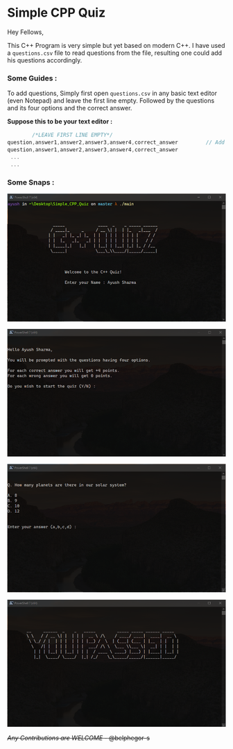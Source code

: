 # Simple CPP Quiz

Hey Fellows,

This C++ Program is very simple but yet based on modern C++. I have used a ```questions.csv``` file to read questions from the file, resulting one could add his questions accordingly.

### Some Guides :

To add questions, Simply first open ```questions.csv``` in any basic text editor (even Notepad) and leave the first line empty.
Followed by the questions and its four options and the correct answer.

__Suppose this to be your text editor :__

```c++
        /*LEAVE FIRST LINE EMPTY*/
question,answer1,answer2,answer3,answer4,correct_answer         // Add Questions here line by line as many you want
question,answer1,answer2,answer3,answer4,correct_answer
 ...
 ...
```

### Some Snaps : 

![cpp_quiz](https://github.com/belphegor-s/Simple_CPP_Quiz/blob/master/assets/1.png)

![cpp_quiz](https://github.com/belphegor-s/Simple_CPP_Quiz/blob/master/assets/2.png)

![cpp_quiz](https://github.com/belphegor-s/Simple_CPP_Quiz/blob/master/assets/3.png)

![cpp_quiz](https://github.com/belphegor-s/Simple_CPP_Quiz/blob/master/assets/4.png)


~~_Any Contributions are WELCOME_ - @belphegor-s~~

